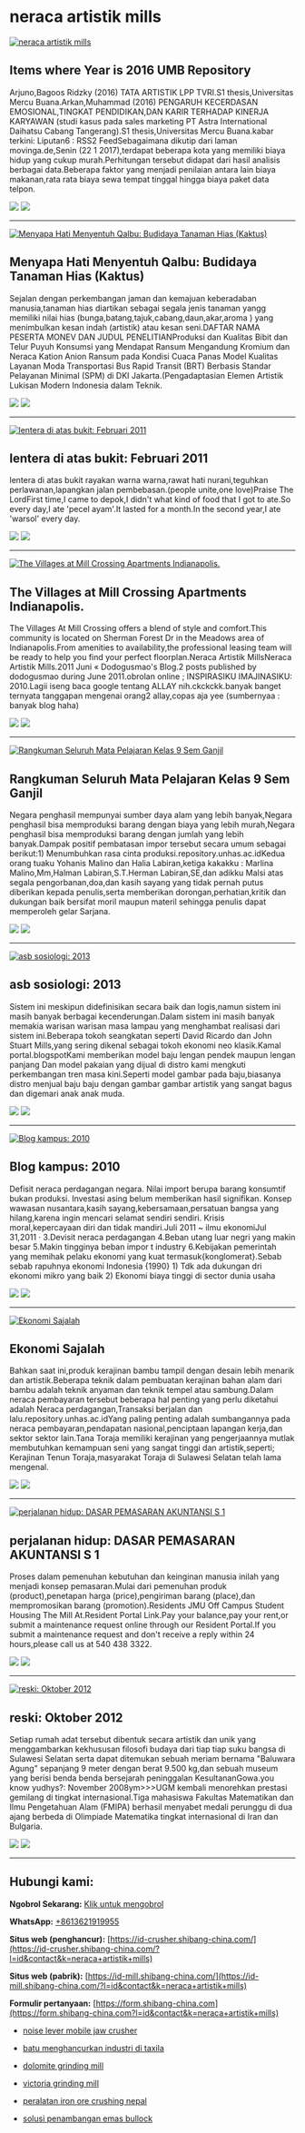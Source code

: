 # neraca artistik mills

<a href="https://swt.shibang-china.com/?l=id&img&k=neraca+artistik+mills" target="_blank">![neraca artistik mills](http://static.shibang-china.com/all-800x300/495.jpg)</a>

## Items where Year is 2016 UMB Repository
Arjuno,Bagoos Ridzky (2016) TATA ARTISTIK LPP TVRI.S1 thesis,Universitas Mercu Buana.Arkan,Muhammad (2016) PENGARUH KECERDASAN EMOSIONAL,TINGKAT PENDIDIKAN,DAN KARIR TERHADAP KINERJA KARYAWAN (studi kasus pada sales marketing PT Astra International Daihatsu Cabang Tangerang).S1 thesis,Universitas Mercu Buana.kabar terkini: Liputan6 : RSS2 FeedSebagaimana dikutip dari laman movinga.de,Senin (22 1 2017),terdapat beberapa kota yang memiliki biaya hidup yang cukup murah.Perhitungan tersebut didapat dari hasil analisis berbagai data.Beberapa faktor yang menjadi penilaian antara lain biaya makanan,rata rata biaya sewa tempat tinggal hingga biaya paket data telpon.


<a href="https://whatsapp.shibangsoft.com/WhatsApp.php" target="_blank" title="WhatsApp">![](http://static.shibang-china.com/icon/whatsapp.png)</a> <a href="https://swt.shibang-china.com/?l=id&icon&k=neraca+artistik+mills" target="_blank">![](http://static.shibang-china.com/icon/chat-id.png)</a>

---

<a href="https://swt.shibang-china.com/?l=id&img&k=neraca+artistik+mills" target="_blank">![Menyapa Hati Menyentuh Qalbu: Budidaya Tanaman Hias (Kaktus)](http://static.shibang-china.com/all-800x300/1379.jpg)</a>

## Menyapa Hati Menyentuh Qalbu: Budidaya Tanaman Hias (Kaktus)
Sejalan dengan perkembangan jaman dan kemajuan keberadaban manusia,tanaman hias diartikan sebagai segala jenis tanaman yangg memiliki nilai hias (bunga,batang,tajuk,cabang,daun,akar,aroma ) yang menimbulkan kesan indah (artistik) atau kesan seni.DAFTAR NAMA PESERTA MONEV DAN JUDUL PENELITIANProduksi dan Kualitas Bibit dan Telur Puyuh Konsumsi yang Mendapat Ransum Mengandung Kromium dan Neraca Kation Anion Ransum pada Kondisi Cuaca Panas Model Kualitas Layanan Moda Transportasi Bus Rapid Transit (BRT) Berbasis Standar Pelayanan Minimal (SPM) di DKI Jakarta.(Pengadaptasian Elemen Artistik Lukisan Modern Indonesia dalam Teknik.


<a href="https://whatsapp.shibangsoft.com/WhatsApp.php" target="_blank" title="WhatsApp">![](http://static.shibang-china.com/icon/whatsapp.png)</a> <a href="https://swt.shibang-china.com/?l=id&icon&k=neraca+artistik+mills" target="_blank">![](http://static.shibang-china.com/icon/chat-id.png)</a>

---

<a href="https://swt.shibang-china.com/?l=id&img&k=neraca+artistik+mills" target="_blank">![lentera di atas bukit: Februari 2011](http://static.shibang-china.com/all-800x300/951.jpg)</a>

## lentera di atas bukit: Februari 2011
lentera di atas bukit rayakan warna warna,rawat hati nurani,teguhkan perlawanan,lapangkan jalan pembebasan.(people unite,one love)Praise The LordFirst time,I came to depok,I didn't what kind of food that I got to ate.So every day,I ate 'pecel ayam'.It lasted for a month.In the second year,I ate 'warsol' every day.


<a href="https://whatsapp.shibangsoft.com/WhatsApp.php" target="_blank" title="WhatsApp">![](http://static.shibang-china.com/icon/whatsapp.png)</a> <a href="https://swt.shibang-china.com/?l=id&icon&k=neraca+artistik+mills" target="_blank">![](http://static.shibang-china.com/icon/chat-id.png)</a>

---

<a href="https://swt.shibang-china.com/?l=id&img&k=neraca+artistik+mills" target="_blank">![The Villages at Mill Crossing Apartments Indianapolis.](http://static.shibang-china.com/all-800x300/74.jpg)</a>

## The Villages at Mill Crossing Apartments Indianapolis.
The Villages At Mill Crossing offers a blend of style and comfort.This community is located on Sherman Forest Dr in the Meadows area of Indianapolis.From amenities to availability,the professional leasing team will be ready to help you find your perfect floorplan.Neraca Artistik MillsNeraca Artistik Mills.2011 Juni « Dodogusmao's Blog.2 posts published by dodogusmao during June 2011.obrolan online ; INSPIRASIKU IMAJINASIKU: 2010.Lagii iseng baca google tentang ALLAY nih.ckckckk.banyak banget ternyata tanggapan mengenai orang2 allay,copas aja yee (sumbernyaa : banyak blog haha)


<a href="https://whatsapp.shibangsoft.com/WhatsApp.php" target="_blank" title="WhatsApp">![](http://static.shibang-china.com/icon/whatsapp.png)</a> <a href="https://swt.shibang-china.com/?l=id&icon&k=neraca+artistik+mills" target="_blank">![](http://static.shibang-china.com/icon/chat-id.png)</a>

---

<a href="https://swt.shibang-china.com/?l=id&img&k=neraca+artistik+mills" target="_blank">![Rangkuman Seluruh Mata Pelajaran Kelas 9 Sem Ganjil](http://static.shibang-china.com/all-800x300/436.jpg)</a>

## Rangkuman Seluruh Mata Pelajaran Kelas 9 Sem Ganjil
Negara penghasil mempunyai sumber daya alam yang lebih banyak,Negara penghasil bisa memproduksi barang dengan biaya yang lebih murah,Negara penghasil bisa memproduksi barang dengan jumlah yang lebih banyak.Dampak positif pembatasan impor tersebut secara umum sebagai berikut:1) Menumbuhkan rasa cinta produksi.repository.unhas.ac.idKedua orang tuaku Yohanis Malino dan Halia Labiran,ketiga kakakku : Marlina Malino,Mm,Halman Labiran,S.T.Herman Labiran,SE,dan adikku Malsi atas segala pengorbanan,doa,dan kasih sayang yang tidak pernah putus diberikan kepada penulis,serta memberikan dorongan,perhatian,kritik dan dukungan baik bersifat moril maupun materil sehingga penulis dapat memperoleh gelar Sarjana.


<a href="https://whatsapp.shibangsoft.com/WhatsApp.php" target="_blank" title="WhatsApp">![](http://static.shibang-china.com/icon/whatsapp.png)</a> <a href="https://swt.shibang-china.com/?l=id&icon&k=neraca+artistik+mills" target="_blank">![](http://static.shibang-china.com/icon/chat-id.png)</a>

---

<a href="https://swt.shibang-china.com/?l=id&img&k=neraca+artistik+mills" target="_blank">![asb sosiologi: 2013](http://static.shibang-china.com/all-800x300/435.jpg)</a>

## asb sosiologi: 2013
Sistem ini meskipun didefinisikan secara baik dan logis,namun sistem ini masih banyak berbagai kecenderungan.Dalam sistem ini masih banyak memakia warisan warisan masa lampau yang menghambat realisasi dari sistem ini.Beberapa tokoh seangkatan seperti David Ricardo dan John Stuart Mills,yang sering dikenal sebagai tokoh ekonomi neo klasik.Kamal portal.blogspotKami memberikan model baju lengan pendek maupun lengan panjang Dan model pakaian yang dijual di distro kami mengkuti perkembangan tren masa kini.Seperti model gambar pada baju,biasanya distro menjual baju baju dengan gambar gambar artistik yang sangat bagus dan digemari anak anak muda.


<a href="https://whatsapp.shibangsoft.com/WhatsApp.php" target="_blank" title="WhatsApp">![](http://static.shibang-china.com/icon/whatsapp.png)</a> <a href="https://swt.shibang-china.com/?l=id&icon&k=neraca+artistik+mills" target="_blank">![](http://static.shibang-china.com/icon/chat-id.png)</a>

---

<a href="https://swt.shibang-china.com/?l=id&img&k=neraca+artistik+mills" target="_blank">![Blog kampus: 2010](http://static.shibang-china.com/all-800x300/249.jpg)</a>

## Blog kampus: 2010
Defisit neraca perdagangan negara. Nilai import berupa barang konsumtif bukan produksi. Investasi asing belum memberikan hasil signifikan. Konsep wawasan nusantara,kasih sayang,kebersamaan,persatuan bangsa yang hilang,karena ingin mencari selamat sendiri sendiri. Krisis moral,kepercayaan diri dan tidak mandiri.Juli 2011 ~ ilmu ekonomiJul 31,2011 · 3.Devisit neraca perdagangan 4.Beban utang luar negri yang makin besar 5.Makin tingginya beban impor t industry 6.Kebijakan pemerintah yang memihak pelaku ekonomi yang kuat termasuk{konglomerat}.Sebab sebab rapuhnya ekonomi Indonesia {1990} 1) Tdk ada dukungan dri ekonomi mikro yang baik 2) Ekonomi biaya tinggi di sector dunia usaha


<a href="https://whatsapp.shibangsoft.com/WhatsApp.php" target="_blank" title="WhatsApp">![](http://static.shibang-china.com/icon/whatsapp.png)</a> <a href="https://swt.shibang-china.com/?l=id&icon&k=neraca+artistik+mills" target="_blank">![](http://static.shibang-china.com/icon/chat-id.png)</a>

---

<a href="https://swt.shibang-china.com/?l=id&img&k=neraca+artistik+mills" target="_blank">![Ekonomi Sajalah](http://static.shibang-china.com/all-800x300/1510.jpg)</a>

## Ekonomi Sajalah
Bahkan saat ini,produk kerajinan bambu tampil dengan desain lebih menarik dan artistik.Beberapa teknik dalam pembuatan kerajinan bahan alam dari bambu adalah teknik anyaman dan teknik tempel atau sambung.Dalam neraca pembayaran tersebut beberapa hal penting yang perlu diketahui adalah Neraca perdagangan,Transaksi berjalan dan lalu.repository.unhas.ac.idYang paling penting adalah sumbangannya pada neraca pembayaran,pendapatan nasional,penciptaan lapangan kerja,dan sektor sektor lain.Tana Toraja memiliki kerajinan yang pengerjaannya mutlak membutuhkan kemampuan seni yang sangat tinggi dan artistik,seperti; Kerajinan Tenun Toraja,masyarakat Toraja di Sulawesi Selatan telah lama mengenal.


<a href="https://whatsapp.shibangsoft.com/WhatsApp.php" target="_blank" title="WhatsApp">![](http://static.shibang-china.com/icon/whatsapp.png)</a> <a href="https://swt.shibang-china.com/?l=id&icon&k=neraca+artistik+mills" target="_blank">![](http://static.shibang-china.com/icon/chat-id.png)</a>

---

<a href="https://swt.shibang-china.com/?l=id&img&k=neraca+artistik+mills" target="_blank">![perjalanan hidup: DASAR PEMASARAN AKUNTANSI S 1](http://static.shibang-china.com/all-800x300/90.jpg)</a>

## perjalanan hidup: DASAR PEMASARAN AKUNTANSI S 1
Proses dalam pemenuhan kebutuhan dan keinginan manusia inilah yang menjadi konsep pemasaran.Mulai dari pemenuhan produk (product),penetapan harga (price),pengiriman barang (place),dan mempromosikan barang (promotion).Residents JMU Off Campus Student Housing The Mill At.Resident Portal Link.Pay your balance,pay your rent,or submit a maintenance request online through our Resident Portal.If you submit a maintenance request and don't receive a reply within 24 hours,please call us at 540 438 3322.


<a href="https://whatsapp.shibangsoft.com/WhatsApp.php" target="_blank" title="WhatsApp">![](http://static.shibang-china.com/icon/whatsapp.png)</a> <a href="https://swt.shibang-china.com/?l=id&icon&k=neraca+artistik+mills" target="_blank">![](http://static.shibang-china.com/icon/chat-id.png)</a>

---

<a href="https://swt.shibang-china.com/?l=id&img&k=neraca+artistik+mills" target="_blank">![reski: Oktober 2012](http://static.shibang-china.com/all-800x300/1314.jpg)</a>

## reski: Oktober 2012
Setiap rumah adat tersebut dibentuk secara artistik dan unik yang menggambarkan kekhususan filosofi budaya dari tiap tiap suku bangsa di Sulawesi Selatan serta dapat ditemukan sebuah meriam bernama "Baluwara Agung" sepanjang 9 meter dengan berat 9.500 kg,dan sebuah museum yang berisi benda benda bersejarah peninggalan KesultananGowa.you know yudhys?: November 2008ym>>>UGM kembali menorehkan prestasi gemilang di tingkat internasional.Tiga mahasiswa Fakultas Matematikan dan Ilmu Pengetahuan Alam (FMIPA) berhasil menyabet medali perunggu di dua ajang berbeda di Olimpiade Matematika tingkat internasional di Iran dan Bulgaria.


<a href="https://whatsapp.shibangsoft.com/WhatsApp.php" target="_blank" title="WhatsApp">![](http://static.shibang-china.com/icon/whatsapp.png)</a> <a href="https://swt.shibang-china.com/?l=id&icon&k=neraca+artistik+mills" target="_blank">![](http://static.shibang-china.com/icon/chat-id.png)</a>

---
## Hubungi kami:

**Ngobrol Sekarang:** [Klik untuk mengobrol](https://swt.shibang-china.com?l=id&contact&k=neraca+artistik+mills)

**WhatsApp:**  [+8613621919955](https://whatsapp.shibangsoft.com/WhatsApp.php)

**Situs web (penghancur):** [https://id-crusher.shibang-china.com/](https://id-crusher.shibang-china.com/?l=id&contact&k=neraca+artistik+mills)

**Situs web (pabrik):** [https://id-mill.shibang-china.com/](https://id-mill.shibang-china.com/?l=id&contact&k=neraca+artistik+mills)

**Formulir pertanyaan:** [https://form.shibang-china.com](https://form.shibang-china.com?l=id&contact&k=neraca+artistik+mills)

* [noise lever mobile jaw crusher](../16/noise%20lever%20mobile%20jaw%20crusher.md)

* [batu menghancurkan industri di taxila](../29/batu%20menghancurkan%20industri%20di%20taxila.md)

* [dolomite grinding mill](../17/dolomite%20grinding%20mill.md)

* [victoria grinding mill](../19/victoria%20grinding%20mill.md)

* [peralatan iron ore crushing nepal](../19/peralatan%20iron%20ore%20crushing%20nepal.md)

* [solusi penambangan emas bullock](../17/solusi%20penambangan%20emas%20bullock.md)